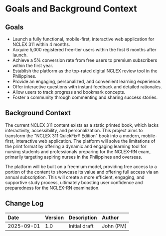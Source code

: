 # Goals and Background Context

## Goals

*   Launch a fully functional, mobile-first, interactive web application for NCLEX 311 within 4 months.
*   Acquire 5,000 registered free-tier users within the first 6 months after launch.
*   Achieve a 5% conversion rate from free users to premium subscribers within the first year.
*   Establish the platform as the top-rated digital NCLEX review tool in the Philippines.
*   Provide an engaging, personalized, and convenient learning experience.
*   Offer interactive questions with instant feedback and detailed rationales.
*   Allow users to track progress and bookmark concepts.
*   Foster a community through commenting and sharing success stories.

## Background Context

The current NCLEX 311 content exists as a static printed book, which lacks interactivity, accessibility, and personalization. This project aims to transform the "NCLEX 311 QuickFix® Edition" book into a modern, mobile-first, interactive web application. The platform will solve the limitations of the print format by offering a dynamic and engaging learning tool for nursing students and professionals preparing for the NCLEX-RN exam, primarily targeting aspiring nurses in the Philippines and overseas.

The platform will be built on a freemium model, providing free access to a portion of the content to showcase its value and offering full access via an annual subscription. This will create a more efficient, engaging, and supportive study process, ultimately boosting user confidence and preparedness for the NCLEX-RN examination.

## Change Log

| Date       | Version | Description   | Author    |
| :--------- | :------ | :------------ | :-------- |
| 2025-09-01 | 1.0     | Initial draft | John (PM) |
